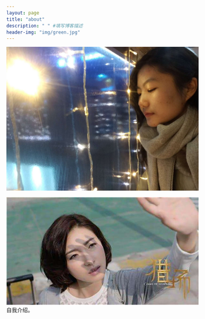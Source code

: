 ```yaml
---
layout: page
title: "about"
description: " " #填写博客描述
header-img: "img/green.jpg"
---
```


![photo](img/you.jpg)

![photo1](_posts/img/her.jpg)
自我介绍。





